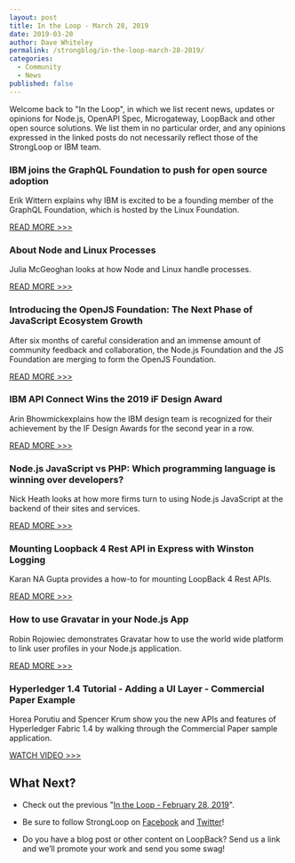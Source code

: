 ```yaml
---
layout: post
title: In the Loop - March 28, 2019
date: 2019-03-20
author: Dave Whiteley
permalink: /strongblog/in-the-loop-march-28-2019/
categories:
  - Community
  - News
published: false
---
```


Welcome back to "In the Loop", in which we list recent news, updates or opinions for Node.js, OpenAPI Spec, Microgateway, LoopBack and other open source solutions. We list them in no particular order, and any opinions expressed in the linked posts do not necessarily reflect those of the StrongLoop or IBM team.
<!--more-->

### IBM joins the GraphQL Foundation to push for open source adoption

Erik Wittern explains why IBM is excited to be a founding member of the GraphQL Foundation, which is hosted by the Linux Foundation. 

[READ MORE >>>](https://developer.ibm.com/blogs/ibm-joins-the-graphql-foundation-to-push-for-open-source-adoption/)

### About Node and Linux Processes

Julia McGeoghan looks at how Node and Linux handle processes.

[READ MORE >>>](https://medium.com/@juliakmdev/node-and-linux-processes-db84967e6e41)

### Introducing the OpenJS Foundation: The Next Phase of JavaScript Ecosystem Growth

After six months of careful consideration and an immense amount of community feedback and collaboration, the Node.js Foundation and the JS Foundation are merging to form the OpenJS Foundation. 

[READ MORE >>>](https://medium.com/@nodejs/introducing-the-openjs-foundation-the-next-phase-of-javascript-ecosystem-growth-d4911b42664f)

### IBM API Connect Wins the 2019 iF Design Award

Arin Bhowmickexplains how the IBM design team is recognized for their achievement by the IF Design Awards for the second year in a row.

[READ MORE >>>](https://medium.com/design-ibm/ibm-api-connect-wins-the-2019-if-design-award-8e9e2d3249a)

### Node.js JavaScript vs PHP: Which programming language is winning over developers?

Nick Heath looks at how more firms turn to using Node.js JavaScript at the backend of their sites and services.

[READ MORE >>>](https://www.techrepublic.com/article/node-js-javascript-vs-php-which-programming-language-is-winning-over-developers/)

### Mounting Loopback 4 Rest API in Express with Winston Logging

Karan NA Gupta provides a how-to for mounting LoopBack 4 Rest APIs.

[READ MORE >>>](https://karannagupta.com/mounting-loopback-4-rest-api-in-express-with-winston-logging/)

### How to use Gravatar in your Node.js App

Robin Rojowiec demonstrates Gravatar how to use the world wide platform to link user profiles in your Node.js application.

[READ MORE >>>](https://medium.com/@nijou49/gravatar-in-your-node-js-application-6aded410e883)

### Hyperledger 1.4 Tutorial - Adding a UI Layer - Commercial Paper Example

Horea Porutiu and Spencer Krum show you the new APIs and features of Hyperledger Fabric 1.4 by walking through the Commercial Paper sample application. 

[WATCH VIDEO >>>](https://www.youtube.com/watch?v=1Evy4Zuppm0&t=1s)

## What Next?

* Check out the previous "[In the Loop - February 28, 2019](https://strongloop.com/strongblog/in-the-loop-february-28-2019/)".

* Be sure to follow StrongLoop on [Facebook](https://www.facebook.com/strongloop/) and [Twitter](https://twitter.com/StrongLoop)!

* Do you have a blog post or other content on LoopBack? Send us a link and we’ll promote your work and send you some swag!
